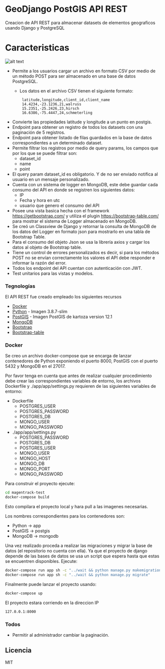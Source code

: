 # GeoDjango PostGIS API REST

Creacion de API REST para almacenar datasets de elementos geograficos usando Django y PostgreSQL

# Caracteristicas
![alt text](https://viewer.diagrams.net/?highlight=0000ff&edit=_blank&layers=1&nav=1&title=Untitled%20Diagram.drawio#Uhttps%3A%2F%2Fdrive.google.com%2Fuc%3Fid%3D1DxbAFHUEpZTWM8ER9Uuwh1mBrRE-Jc3e%26export%3Ddownload)

  - Permite a los usuarios cargar un archivo en formato CSV por medio de
un método POST para ser almacenado en una base de datos PostgreSQL.
    - Los datos en el archivo CSV tienen el siguiente formato:
    
           latitude,longitude,client_id,client_name
           14.4234,-23.1236,21,walruss
           15.2351,-25.2426,23,hirsch
           16.6386,-75.4447,24,schmeterling
  - Convierte las propiedades latitude y longitude a un punto en postgis.
  - Endpoint para obtener un registro de todos los datasets con una paginación de 5 registros.
  - Endpoint para obtener listado de filas guardados en la base de datos correspondientes a un determinado dataset.
  - Permite filtrar los registros por medio de query params, los campos que por los que se puede filtrar son:
    - dataset_id
    - name
    - point
- El query param dataset_id es obligatorio. Y de no ser enviado notifica al usuario en un mensaje personalizado.
- Cuenta con un sistema de logger en MongoDB, este debe guardar cada consumo del API en donde se registren los siguientes datos:
    - IP
    - Fecha y hora en utc
    - usuario que genero el consumo del API
- Posee una vista basica hecha con el framework https://getbootstrap.com/ y utiliza el plugin https://bootstrap-table.com/ para mostrar el sistema de Logger almacenado en MongoDB.
- Se creó un Classview de Django y retornar la consulta de MongoDB de los datos del Logger en formato json para mostrarlo en una tabla de Bootstrap Table.
- Para el consumo del objeto Json se usa la librería axios y cargar los
datos al objeto de Bootstrap table.
- Tiene un control de errores personalizados es decir, si para los métodos POST no se envían correctamente los valores el API debe responder e informar la razón del error.
- Todos los endpoint del API cuentan con autenticación con JWT.
- Test unitarios para las vistas y modelos.

### Tegnologías

El API REST fue creado empleado los siguientes recursos

* [Docker] 
* [Python] - Imagen 3.8.7-slim
* [PostGIS] - Imagen PostGIS de kartoza version 12.1
* [MongoDB]
* [Bootstrap] 
* [Bootstrap-table]


### Docker
Se creo un archivo docker-compose que se encarga de lanzar contenedores de Python exponiendo el puerto 8000, PostGIS con el puerto 5432 y MongoDB en el 27017.

Por favor tenga en cuenta que antes de realizar cualquier procedimiento debe crear las correspondientes variables de entorno, los archivos Dockerfile y ./app/app/settings.py requieren de las siguientes variables de entorno:
- Dockerfile
    - POSTGRES_USER
    - POSTGRES_PASSWORD
    - POSTGRES_DB
    - MONGO_USER
    - MONGO_PASSWORD
- ./app/app/settings.py
    - POSTGRES_PASSWORD
    - POSTGRES_DB
    - POSTGRES_USER
    - MONGO_USER
    - MONGO_HOST
    - MONGO_DB
    - MONGO_PORT
    - MONGO_PASSWORD

Para construir el proyecto ejecute:
```sh
cd magentrack-test
docker-compose build 
```
Esto compilara el proyecto local y hara pull a las imagenes necesarias.

Los nombres correspondientes para los contenedores son:
- Python -> app
- PostGIS -> postgis
- MongoDB -> mongodb

Una vez realizado proceda a realizar las migraciones y migrar la base de datos (el repositorio no cuenta con ella). Ya que el proyecto de django depende de las bases de datos se usa un script que espera hasta que estas se encuentren disponibles. Ejecute: 
```sh
docker-compose run app sh -c "../wait && python manage.py makemigrations"
docker-compose run app sh -c "../wait && python manage.py migrate"
```
Finalmente puede lanzar el proyecto usando: 

```sh
docker-compose up
```
El proyecto estara corriendo en la direccion IP 
```sh
127.0.0.1:8000
```



### Todos

 - Permitir al administrador cambiar la paginación.

Licencia
----

MIT



   [Docker]: <https://www.docker.com>
   [Python]: <https://hub.docker.com/_/python>
   [PostGIS]: <https://hub.docker.com/r/kartoza/postgis/>
   [MongoDB]: <https://hub.docker.com/_/mongo>
   [Bootstrap]: <https://getbootstrap.com/> 
   [Bootstrap-table]: <https://bootstrap-table.com/>

